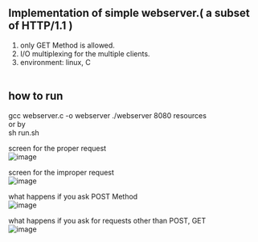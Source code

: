 ## Implementation of simple webserver.( a subset of HTTP/1.1 )
1. only GET Method is allowed.<br>
2. I/O multiplexing for the multiple clients.<br>
3. environment: linux, C <br><br>
## how to run
gcc webserver.c -o webserver
./webserver 8080 resources
<br>
or by <br> 
sh run.sh
<br>

screen for the proper request <br>
![image](https://github.com/HyunMooKim/OS-Server/assets/100335266/9b949eae-124f-43c3-b37d-af39a24a3bc1)


screen for the improper request <br> 
![image](https://github.com/HyunMooKim/OS-Server/assets/100335266/ede7ffce-05fc-418e-a8eb-c08ee73f604c)

what happens if you ask POST Method <br>
![image](https://github.com/HyunMooKim/OS-Server/assets/100335266/cb1a5058-944e-45f8-a265-fa85bd3e9550)

what happens if you ask for requests other than POST, GET <br>
![image](https://github.com/HyunMooKim/OS-Server/assets/100335266/a9f083a1-91ff-45d8-ae6a-6102e2713e26)





